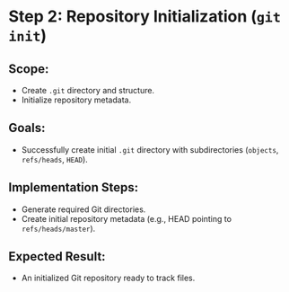 # Step 2: Repository Initialization (`git init`)

## Scope:
- Create `.git` directory and structure.
- Initialize repository metadata.

## Goals:
- Successfully create initial `.git` directory with subdirectories (`objects`, `refs/heads`, `HEAD`).

## Implementation Steps:
- Generate required Git directories.
- Create initial repository metadata (e.g., HEAD pointing to `refs/heads/master`).

## Expected Result:
- An initialized Git repository ready to track files.
